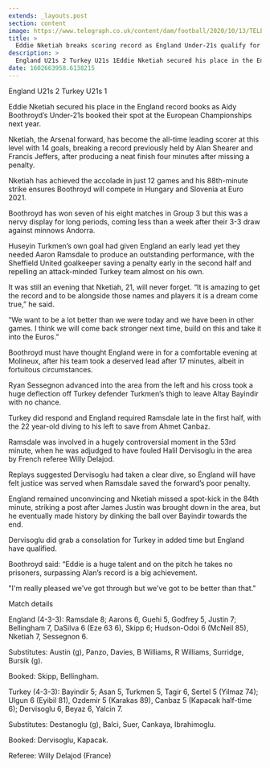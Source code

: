 ```yaml
--- 
extends: _layouts.post 
section: content 
image: https://www.telegraph.co.uk/content/dam/football/2020/10/13/TELEMMGLPICT000241862803_trans_NvBQzQNjv4Bqq_lm7_dnM04RfBCyGqlpSIitpGhsZrUs3owZAjQ2uWw.jpeg?impolicy=logo-overlay 
title: > 
  Eddie Nketiah breaks scoring record as England Under-21s qualify for Euro 2021 with victory over Turkey 
description: > 
  England U21s 2 Turkey U21s 1Eddie Nketiah secured his place in the England record books as Aidy Boothroyd’s Under-21s booked their spot at the European Championships next year.Nketiah has achieved the accolade in just 12 games and his 88th-minute strike ensures Boothroyd will compete in Hungary and Slovenia at Euro 2021.Turkey did respond and England required Ramsdale late in the first half, with the 22 year-old diving to his left to save from Ahmet Canbaz.Dervisoglu did grab a consolation for Turkey in added time but England have qualified.Boothroyd said: “Eddie is a huge talent and on the pitch he takes no prisoners, surpassing Alan’s record is a big achievement. 
date: 1602663958.6138215 
--- 
```

England U21s 2 Turkey U21s 1

Eddie Nketiah secured his place in the England record books as Aidy Boothroyd’s Under-21s booked their spot at the European Championships next year.

Nketiah, the Arsenal forward, has become the all-time leading scorer at this level with 14 goals, breaking a record previously held by Alan Shearer and Francis Jeffers, after producing a neat finish four minutes after missing a penalty.

Nketiah has achieved the accolade in just 12 games and his 88th-minute strike ensures Boothroyd will compete in Hungary and Slovenia at Euro 2021.

Boothroyd has won seven of his eight matches in Group 3 but this was a nervy display for long periods, coming less than a week after their 3-3 draw against minnows Andorra.

Huseyin Turkmen’s own goal had given England an early lead yet they needed Aaron Ramsdale to produce an outstanding performance, with the Sheffield United goalkeeper saving a penalty early in the second half and repelling an attack-minded Turkey team almost on his own.

It was still an evening that Nketiah, 21, will never forget. “It is amazing to get the record and to be alongside those names and players it is a dream come true,” he said.

“We want to be a lot better than we were today and we have been in other games. I think we will come back stronger next time, build on this and take it into the Euros.”

Boothroyd must have thought England were in for a comfortable evening at Molineux, after his team took a deserved lead after 17 minutes, albeit in fortuitous circumstances.

Ryan Sessegnon advanced into the area from the left and his cross took a huge deflection off Turkey defender Turkmen’s thigh to leave Altay Bayindir with no chance.

Turkey did respond and England required Ramsdale late in the first half, with the 22 year-old diving to his left to save from Ahmet Canbaz.

Ramsdale was involved in a hugely controversial moment in the 53rd minute, when he was adjudged to have fouled Halil Dervisoglu in the area by French referee Willy Delajod.

Replays suggested Dervisoglu had taken a clear dive, so England will have felt justice was served when Ramsdale saved the forward’s poor penalty.

England remained unconvincing and Nketiah missed a spot-kick in the 84th minute, striking a post after James Justin was brought down in the area, but he eventually made history by dinking the ball over Bayindir towards the end.

Dervisoglu did grab a consolation for Turkey in added time but England have qualified.

Boothroyd said: “Eddie is a huge talent and on the pitch he takes no prisoners, surpassing Alan’s record is a big achievement.

"I'm really pleased we've got through but we've got to be better than that."

Match details

England (4-3-3): Ramsdale 8; Aarons 6, Guehi 5, Godfrey 5, Justin 7; Bellingham 7, DaSilva 6 (Eze 63 6), Skipp 6; Hudson-Odoi 6 (McNeil 85), Nketiah 7, Sessegnon 6.

Substitutes: Austin (g), Panzo, Davies, B Williams, R Williams, Surridge, Bursik (g).

Booked: Skipp, Bellingham.

Turkey (4-3-3): Bayindir 5; Asan 5, Turkmen 5, Tagir 6, Sertel 5 (Yilmaz 74); Ulgun 6 (Eyibil 81), Ozdemir 5 (Karakas 89), Canbaz 5 (Kapacak half-time 6); Dervisoglu 6, Beyaz 6, Yalcin 7.

Substitutes: Destanoglu (g), Balci, Suer, Cankaya, Ibrahimoglu.

Booked: Dervisoglu, Kapacak.

Referee: Willy Delajod (France)